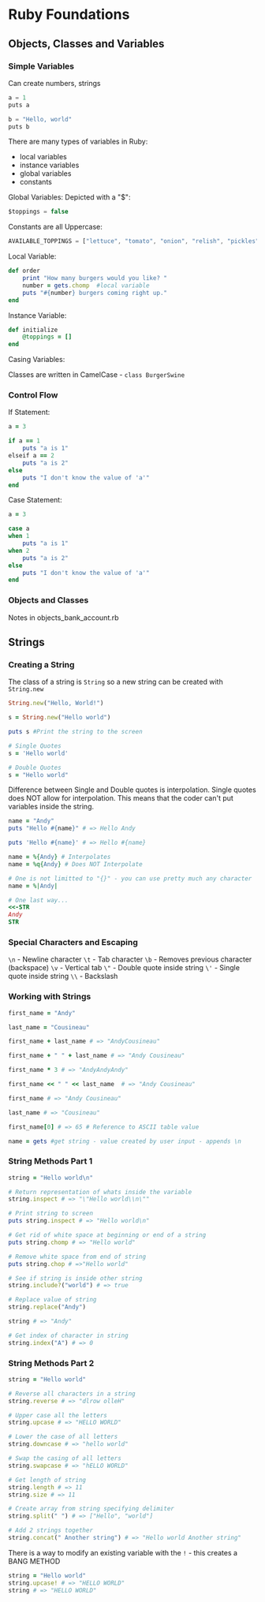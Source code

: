 # Ruby Foundations

## Objects, Classes and Variables

### Simple Variables

Can create numbers, strings

```javascript
a = 1
puts a

b = "Hello, world"
puts b
```

There are many types of variables in Ruby:
* local variables
* instance variables
* global variables
* constants

Global Variables: Depicted with a "$":

```javascript
$toppings = false
```

Constants are all Uppercase:

```javascript
AVAILABLE_TOPPINGS = ["lettuce", "tomato", "onion", "relish", "pickles"]
```

Local Variable:

```ruby
def order
    print "How many burgers would you like? "
    number = gets.chomp  #local variable
    puts "#{number} burgers coming right up."
end
```

Instance Variable:

```ruby
def initialize
    @toppings = []
end
```

Casing Variables:

Classes are written in CamelCase - ```class BurgerSwine```

### Control Flow

If Statement:

```ruby
a = 3

if a == 1
    puts "a is 1"
elseif a == 2
    puts "a is 2"
else
    puts "I don't know the value of 'a'"
end
```

Case Statement:

```ruby
a = 3

case a
when 1
    puts "a is 1"
when 2
    puts "a is 2"
else
    puts "I don't know the value of 'a'"
end
```

### Objects and Classes

Notes in objects_bank_account.rb

## Strings

### Creating a String

The class of a string is ```String``` so a new string can be created with ```String.new```

```ruby
String.new("Hello, World!")

s = String.new("Hello world")

puts s #Print the string to the screen

# Single Quotes
s = 'Hello world'

# Double Quotes
s = "Hello world"
```

Difference between Single and Double quotes is interpolation. Single quotes does NOT
allow for interpolation. This means that the coder can't put variables inside the string.

```ruby
name = "Andy"
puts "Hello #{name}" # => Hello Andy

puts 'Hello #{name}' # => Hello #{name}

name = %{Andy} # Interpolates
name = %q{Andy} # Does NOT Interpolate

# One is not limitted to "{}" - you can use pretty much any character
name = %|Andy|

# One last way...
<<-STR
Andy
STR
```

### Special Characters and Escaping

```\n``` - Newline character
```\t``` - Tab character
```\b``` - Removes previous character (backspace)
```\v``` - Vertical tab
```\"``` - Double quote inside string
```\'``` - Single quote inside string
```\\``` - Backslash

### Working with Strings

```ruby
first_name = "Andy"

last_name = "Cousineau"

first_name + last_name # => "AndyCousineau"

first_name + " " + last_name # => "Andy Cousineau"

first_name * 3 # => "AndyAndyAndy"

first_name << " " << last_name  # => "Andy Cousineau"

first_name # => "Andy Cousineau"

last_name # => "Cousineau"

first_name[0] # => 65 # Reference to ASCII table value

name = gets #get string - value created by user input - appends \n
```

### String Methods Part 1

```ruby
string = "Hello world\n"

# Return representation of whats inside the variable
string.inspect # => "\"Hello world\\n\""

# Print string to screen
puts string.inspect # => "Hello world\n"

# Get rid of white space at beginning or end of a string
puts string.chomp # => "Hello world"

# Remove white space from end of string
puts string.chop # =>"Hello world"

# See if string is inside other string
string.include?("world") # => true

# Replace value of string
string.replace("Andy")

string # => "Andy"

# Get index of character in string
string.index("A") # => 0
```

### String Methods Part 2

```ruby
string = "Hello world"

# Reverse all characters in a string
string.reverse # => "dlrow olleH"

# Upper case all the letters
string.upcase # => "HELLO WORLD"

# Lower the case of all letters
string.downcase # => "hello world"

# Swap the casing of all letters
string.swapcase # => "hELLO WORLD"

# Get length of string
string.length # => 11
string.size # => 11

# Create array from string specifying delimiter
string.split(" ") # => ["Hello", "world"]

# Add 2 strings together
string.concat(" Another string") # => "Hello world Another string"
```

There is a way to modify an existing variable with the ```!``` - this creates a BANG METHOD

```ruby
string = "Hello world"
string.upcase! # => "HELLO WORLD"
string # => "HELLO WORLD"
```